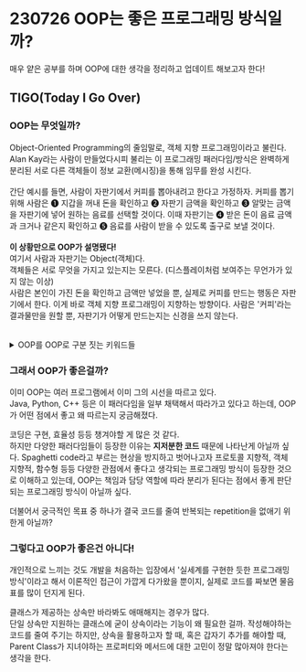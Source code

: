 # 230726 OOP는 좋은 프로그래밍 방식일까?
매우 얕은 공부를 하며 OOP에 대한 생각을 정리하고 업데이트 해보고자 한다!

## TIGO(Today I Go Over)
### OOP는 무엇일까?

Object-Oriented Programming의 줄임말로, 객체 지향 프로그래밍이라고 불린다. Alan Kay라는 사람이 만들었다시피 불리는 이 프로그래밍 패러다임/방식은 완벽하게 분리된 서로 다른 객체들이 정보 교환(메시징)을 통해 임무를 완성 시킨다.<br/><br/> 간단 예시를 들면, 사람이 자판기에서 커피를 뽑아내려고 한다고 가정하자.
커피를 뽑기 위해 사람은 ❶ 지갑을 꺼내 돈을 확인하고 ❷ 자판기 금액을 확인하고 ❸ 알맞는 금액을 자판기에 넣어 원하는 음료를 선택할 것이다. 이때 자판기는 ❹ 받은 돈이 음료 금액과 크거나 같은지 확인하고 ❺ 음료를 사람이 받을 수 있도록 출구로 보낼 것이다.
<br/><br/>**이 상황만으로 OOP가 설명됐다!**<br/>
여기서 사람과 자판기는 Object(객체)다.<br/>
객체들은 서로 무엇을 가지고 있는지는 모른다. (디스플레이처럼 보여주는 무언가가 있지 않는 이상)<br/>사람은 본인이 가진 돈을 확인하고 금액만 넣었을 뿐, 실제로 커피를 만드는 행동은 자판기에서 한다. 이게 바로 객체 지향 프로그래밍이 지향하는 방향이다. 사람은 '커피'라는 결과물만을 원할 뿐, 자판기가 어떻게 만드는지는 신경을  쓰지 않는다.<br/>
<br/>


<details close>
<summary>OOP를 OOP로 구분 짓는 키워드들</summary>
📝 plan to update anytime - In Case I've left any out <br/><br/>
<details close>
<summary>캡슐화(Encapsulation)</summary>
- 여전히 어려운 부분이지만, 내가 느끼기로는 '정보를 감추기 위해 사용한다.'<br/> 간단하게 생각해보자. 내가 로또를 사서 당첨 된다면 얼마를 받는지,<br/> 이름은 뭔지, 어디에 사는지 등을 알리거나 보여주고 싶을까? <br/>코드도 마찬가지다.<br/><br/>

```swift
class LottoWinner {
    private let name: String
    private var currentBalance: Int
    private var home: String

    init() // 생략
}

class People {
    private let name: String
    private var currentBalance: Int

    init() // 생략

    func searchMoney() {
        // LottoWinner.currentBalance → 이런 접근을 불가능하게 만든다!
        print("\(currentBalance)")
    }
}

let jack = LottoWinner(name: "Jack", currentBalance: 1_000_000_000, home: "Seoul")
let person1 = People(name: "person1", currentBalance: 1_000)

jack.currentBlanace // 1_000_000_000
person1.searchMoney() // jack도 person1도 '자신이 가진 값만' 확인이 가능하다.
```
다소 엉뚱할 수 있지만, private 키워드를 통해 접근을 제한하는 법이 encapsulation의 기본이다.<br/> 
코드에서는 내가 책임지는 정보(프로퍼티)와 기능(메서드)를 다른 객체들이 접근할 수 없도록 만들어야 한다. <br/>그렇게 해야지만, 위 예시처럼 다른 클래스에서 생성된 person1이라는 객체가<br/>LottoWinner 클래스의 객체인 사람의 돈을 확인할 수 없게 되는 것이다.
<br/> 캡슐화를 통해 은닉화 라는 특징을 활용하게 된다.
</details>

<details close>
<summary>추상화(Abstraction)</summary>
소비자 입장에서 추상화는 복잡한 과정과 작업을 숨기고 특정 행동 시, 의도했던 결과만 볼 수 있도록 하는 것이다.
더 쉽게 말해 - 커피를 내려 마시고 싶어 커피 머신의 버튼을 눌렀을 때, 소비자가 기대하는 것을 커피일뿐, 자세한 내용은 모른다. 커피 머신이 어떻게 작동하고, 어떤 과정을 거치는지는 '커피 내리기'라는 추상적인 작업 안에서 발생하게 된다.

```swift
protocol CoffeeMachine { // 추상화를 하는 CoffeeMachine 프로토콜
    func brewCoffee()
}

class EsspressoMachine: CoffeeMachine {
    func brewCoffee() {
        print("에스프레소가 추출됩니다.")
    }
}

class LatteMachine: CoffeeMachine {
    func brewCoffee() {
        print("라떼가 추출됩니다.")
        addCream()
    }

    private func addCream() {
        print("위에 크림을 더합니다")
    }
}

func makeCoffee(using machine: CoffeeMachine) {
    machine.brewCoffee()
}

let 에스프레소커피 = EspressoMachine()
let 라떼커피 = LatteMachine()

makeCoffee(using: 에스프레소커피)
// 에스프레소가 추출됩니다.
makeCoffee(using: 라떼커피)
// 라떼가 추출됩니다.
// 위에 크림을 더합니다.
```
위 예시에서 '추상화' 작업을 CoffeeMachine 프로토콜에서 정리를 해준다.<br/> 어떤 기기에서 어떤 작업을 하고 등등을 파악할 필요 없이, CoffeeMachine 프로토콜을 채택한,<br/> contract를 채결한 커피 머신 클래스가 있다면 brewCoffee() 기능을 실행할 수 있다는 것을 알 수 있다. 

</details>
<details close>
<summary>상속(Inheritance)</summary>
인간은 죽으면 이름을 남기고, 동물이 죽으면 가죽을 남긴다고 한다.<br/>
코드도 비슷한 느낌으로 부모 클래스(parent/super class)는 자신의 모든 재산(property와 method)을 자식(child/sub class)에게 물려줄 수 있다.<br/><br/>

```swift
class Person {
    var name: String
    var age: Int
    var personality: String

    init(name: String, age: Int, personality: String) {
        self.name = name
        self.age = age
        self.personality = personality
    }

    func growOld() {
        print(한살 더 먹었습니다.)
        self.age += 1
    }

    func walk() {
        print("사람이 걸어갑니다")
    }
}

class Student: Person { // 추상화의 프로토콜과 마찬가지로 여기에서 상속을 시킨다.
    let studentId: Int
    var isStudying: Bool

    init(name: String, age: Int, personality: String, studentId: Int, isStudying:Bool) {
        self.studentId = studentId
        self.isStudying = isStudying
        super.init(name: name, age: age, personality: personality)
    }

    override func walk(){   // override 키워드를 통해 상속 받은 메서드를 활용하면서 실행 코드를 변경할 수 있다.
        print("학교로 등교합니다")
    }
}
let jack = Person(name: "Jack", age: 1, personality: "INFP")
let newStudent = Student(name: "student", age: 19, personality: "ENFP", studentId: 12345, isStudying: true)

jack.growOld()
jack.walk()
// 한살 더 먹었습니다.
// 사람이 걸어갑니다.

newStudent.growOld()
newStudent.walk()
// 한살 더 먹었습니다. → 자식 클래스는 선언하지 않아도 부모 클래스의 메서드 그대로 사용 가능하다.
// 학교로 등교합니다.
```
간단하게 보면 위에 Student 클래스는 이름, 나이, 성격은 따로 프로퍼티를 선언하지 않았다.
그럼에도 '상속'을 통해 부모 클래스인 Person이 가지고 있던 프로퍼티를 물려 받아 사용할 수 있게 된다는 점이다.

가장 중요하게 생각해야할 점은 Swift는 단일 상속을 원칙으로 내세운다는 점인데, 이때문에 제약이 생각보다 많으며<br/> 코드가 오히려 복잡해지는 경향이 있다는 점이 있다.

</details>
다형성<br/>

</details>

### 그래서 OOP가 좋은걸까?
이미 OOP는 여러 프로그램에서 이미 그의 시선을 따르고 있다.<br/>Java, Python, C++ 등은 이 패러다임을 일부 채택해서 따라가고 있다고 하는데, OOP가 어떤 점에서 좋고 왜 따르는지 궁금해졌다.
<br/>

코딩은 구현, 효율성 등등 챙겨야할 게 많은 것 같다.<br/>
하지만 다양한 패러다임들이 등장한 이유는 **지저분한 코드** 때문에 나타난게 아닐까 싶다. Spaghetti code라고 부르는 현상을 방지하고 벗어나고자 프로토콜 지향적, 객체 지향적, 함수형 등등 다양한 관점에서 좋다고 생각되는 프로그래밍 방식이 등장한 것으로 이해하고 있는데, OOP는 책임과 담당 역할에 따라 분리가 된다는 점에서 좋게 판단되는 프로그래밍 방식이 아닐까 싶다.

더불어서 궁극적인 목표 중 하나가 결국 코드를 줄여 반복되는 repetition을 없애기 위한게 아닐까?

### 그렇다고 OOP가 좋은건 아니다!
개인적으로 느끼는 것도 개발을 처음하는 입장에서 '실세계를 구현한 듯한 프로그래밍 방식'이라고 해서 이론적인 접근이 가깝게 다가왔을 뿐이지, 실제로 코드를 짜보면 물음표를 많이 던지게 된다.

클래스가 제공하는 상속만 바라봐도 애매해지는 경우가 많다.<br/>
단일 상속만 지원하는 클래스에 굳이 상속이라는 기능이 왜 필요한 걸까. 작성해야하는 코드를 줄여 주기는 하지만, 상속을 활용하고자 할 때, 혹은 갑자기 추가를 해야할 때, Parent Class가 지녀야하는 프로퍼티와 메서드에 대한 고민이 정말 많아져야 한다는 생각을 한다.